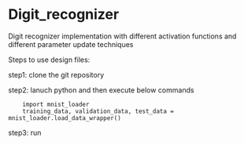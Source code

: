 # Digit_recognizer
Digit recognizer implementation with different activation functions and different parameter update techniques

Steps to use design files:

step1: clone the git repository

step2: lanuch python and then execute below commands 

        import mnist_loader
        training_data, validation_data, test_data = mnist_loader.load_data_wrapper()
 
step3: run 
